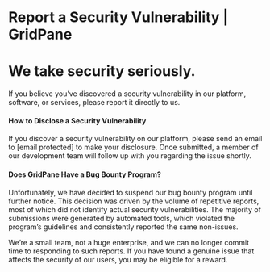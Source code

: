 # Report a Security Vulnerability | GridPane

# We take security seriously.

 

If you believe you’ve discovered a security vulnerability in our platform, software, or services, please report it directly to us.

 

#### How to Disclose a Security Vulnerability

If you discover a security vulnerability on our platform, please send an email to [email protected] to make your disclosure. Once submitted, a member of our development team will follow up with you regarding the issue shortly.

 

#### Does GridPane Have a Bug Bounty Program?

 

Unfortunately, we have decided to suspend our bug bounty program until further notice. This decision was driven by the volume of repetitive reports, most of which did not identify actual security vulnerabilities. The majority of submissions were generated by automated tools, which violated the program’s guidelines and consistently reported the same non-issues.

We’re a small team, not a huge enterprise, and we can no longer commit time to responding to such reports. If you have found a genuine issue that affects the security of our users, you may be eligible for a reward.

 

